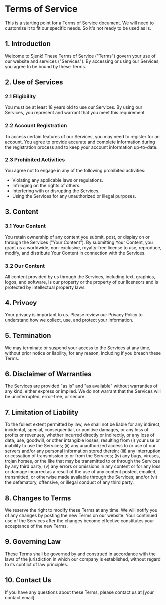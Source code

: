 # Terms of Service

This is a starting point for a Terms of Service document. We will need to customize it to fit our specific needs. So it's not ready to be used as is.

## 1. Introduction

Welcome to Sjenk! These Terms of Service ("Terms") govern your use of our website and services ("Services"). By accessing or using our Services, you agree to be bound by these Terms.

## 2. Use of Services

### 2.1 Eligibility

You must be at least 18 years old to use our Services. By using our Services, you represent and warrant that you meet this requirement.

### 2.2 Account Registration

To access certain features of our Services, you may need to register for an account. You agree to provide accurate and complete information during the registration process and to keep your account information up-to-date.

### 2.3 Prohibited Activities

You agree not to engage in any of the following prohibited activities:

- Violating any applicable laws or regulations.
- Infringing on the rights of others.
- Interfering with or disrupting the Services.
- Using the Services for any unauthorized or illegal purposes.

## 3. Content

### 3.1 Your Content

You retain ownership of any content you submit, post, or display on or through the Services ("Your Content"). By submitting Your Content, you grant us a worldwide, non-exclusive, royalty-free license to use, reproduce, modify, and distribute Your Content in connection with the Services.

### 3.2 Our Content

All content provided by us through the Services, including text, graphics, logos, and software, is our property or the property of our licensors and is protected by intellectual property laws.

## 4. Privacy

Your privacy is important to us. Please review our Privacy Policy to understand how we collect, use, and protect your information.

## 5. Termination

We may terminate or suspend your access to the Services at any time, without prior notice or liability, for any reason, including if you breach these Terms.

## 6. Disclaimer of Warranties

The Services are provided "as is" and "as available" without warranties of any kind, either express or implied. We do not warrant that the Services will be uninterrupted, error-free, or secure.

## 7. Limitation of Liability

To the fullest extent permitted by law, we shall not be liable for any indirect, incidental, special, consequential, or punitive damages, or any loss of profits or revenues, whether incurred directly or indirectly, or any loss of data, use, goodwill, or other intangible losses, resulting from (i) your use or inability to use the Services; (ii) any unauthorized access to or use of our servers and/or any personal information stored therein; (iii) any interruption or cessation of transmission to or from the Services; (iv) any bugs, viruses, trojan horses, or the like that may be transmitted to or through the Services by any third party; (v) any errors or omissions in any content or for any loss or damage incurred as a result of the use of any content posted, emailed, transmitted, or otherwise made available through the Services; and/or (vi) the defamatory, offensive, or illegal conduct of any third party.

## 8. Changes to Terms

We reserve the right to modify these Terms at any time. We will notify you of any changes by posting the new Terms on our website. Your continued use of the Services after the changes become effective constitutes your acceptance of the new Terms.

## 9. Governing Law

These Terms shall be governed by and construed in accordance with the laws of the jurisdiction in which our company is established, without regard to its conflict of law principles.

## 10. Contact Us

If you have any questions about these Terms, please contact us at [your contact email].
